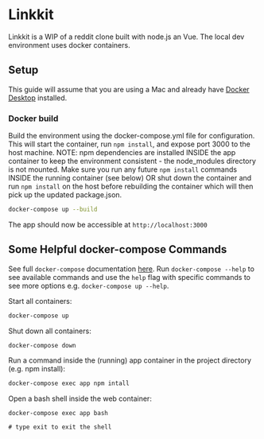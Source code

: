 # Linkkit

Linkkit is a WIP of a reddit clone built with node.js an Vue. The local dev environment uses docker containers.

## Setup

This guide will assume that you are using a Mac and already have [Docker Desktop](https://www.docker.com/products/docker-desktop) installed.

### Docker build

Build the environment using the docker-compose.yml file for configuration. This will start the container, run `npm install`, and expose port 3000 to the host machine. NOTE: npm dependencies are installed INSIDE the app container to keep the environment consistent - the node_modules directory is not mounted. Make sure you run any future `npm install` commands INSIDE the running container (see below) OR shut down the container and run `npm install` on the host before rebuilding the container which will then pick up the updated package.json.

```bash
docker-compose up --build
```

The app should now be accessible at `http://localhost:3000`

## Some Helpful docker-compose Commands
See full `docker-compose` documentation [here](https://docs.docker.com/compose/). Run `docker-compose --help` to see available commands and use the `help` flag with specific commands to see more options e.g. `docker-compose up --help`.

Start all containers:

```bash
docker-compose up
```

Shut down all containers:

```bash
docker-compose down
```

Run a command inside the (running) app container in the project directory (e.g. npm install):

```bash
docker-compose exec app npm intall
```

Open a bash shell inside the web container:

```
docker-compose exec app bash

# type exit to exit the shell
```
